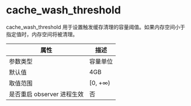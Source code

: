 cache_wash_threshold 
=========================================

cache_wash_threshold 用于设置触发缓存清理的容量阈值。如果内存空间小于指定值时，内存空间将被清理。


|      **属性**      |  **描述**  |
|------------------|----------|
| 参数类型             | 容量单位     |
| 默认值              | 4GB      |
| 取值范围             | \[0, +∞) |
| 是否重启 observer 进程生效 | 否        |




